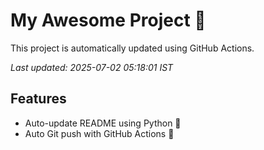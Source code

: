 # My Awesome Project 🚀

This project is automatically updated using GitHub Actions.

_Last updated: 2025-07-02 05:18:01 IST_

## Features
- Auto-update README using Python 🐍
- Auto Git push with GitHub Actions 🤖

